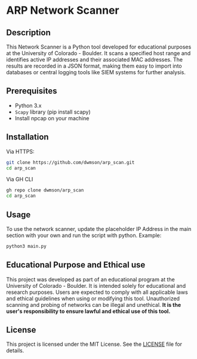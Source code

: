 # ARP Network Scanner 

## Description
This Network Scanner is a Python tool developed for educational purposes at the University of Colorado - Boulder. It scans a specified host range and identifies active IP addresses and their associated MAC addresses. 
The results are recorded in a JSON format, making them easy to import into databases or central logging tools like SIEM systems for further analysis.

## Prerequisites
* Python 3.x
* `Scapy` library (pip install scapy)
* Install npcap on your machine

## Installation
Via HTTPS:
```bash
git clone https://github.com/dwmson/arp_scan.git
cd arp_scan
```

Via GH CLI
```bash
gh repo clone dwmson/arp_scan
cd arp_scan
```

## Usage
To use the network scanner, update the placeholder IP Address in the main section with your own and run the script with python. Example: 
```bash
python3 main.py

```

## Educational Purpose and Ethical use
This project was developed as part of an educational program at the University of Colorado - Boulder. It is intended solely for educational and research purposes. 
Users are expected to comply with all applicable laws and ethical guidelines when using or modifying this tool. Unauthorized scanning and probing of networks can be illegal and unethical. 
**It is the user's responsibility to ensure lawful and ethical use of this tool.**

## License 
This project is licensed under the MIT License. See the [LICENSE](LICENSE) file for details.
